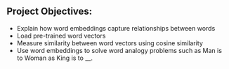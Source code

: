 ## Project Objectives:

<ul>
    <li>Explain how word embeddings capture relationships between words</li>
    <li>Load pre-trained word vectors</li>
    <li>Measure similarity between word vectors using cosine similarity</li>
    <li>Use word embeddings to solve word analogy problems such as Man is to Woman as King is to __.</li>
</ul>